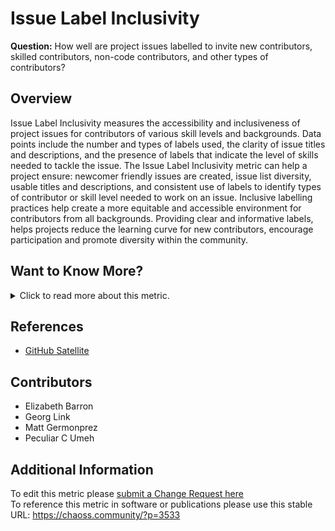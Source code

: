 # Issue Label Inclusivity

**Question:** How well are project issues labelled to invite new contributors, skilled contributors, non-code contributors, and other types of contributors?

## Overview

Issue Label Inclusivity measures the accessibility and inclusiveness of project issues for contributors of various skill levels and backgrounds. Data points include the number and types of labels used, the clarity of issue titles and descriptions, and the presence of labels that indicate the level of skills needed to tackle the issue. The Issue Label Inclusivity metric can help a project ensure: newcomer friendly issues are created, issue list diversity, usable titles and descriptions, and consistent use of labels to identify types of contributor or skill level needed to work on an issue. Inclusive labelling practices help create a more equitable and accessible environment for contributors from all backgrounds. Providing clear and informative labels, helps  projects reduce the learning curve for new contributors, encourage participation and promote diversity within the community.

## Want to Know More?

<span markdown="1"><details>

<summary>Click to read more about this metric.</summary>

### Data Collection Strategies

*   Identify the published list of issue labels used for each project
    *   *General labels identify general needs of the project (e.g.Feature, Bug, and Documentation)*
    *   *Newcomer friendly labels identify issues that are appropriate for first-time contributors (e.g., newcomer, good first issue)*
    *   *Skill labels identify skills needed (e.g, Java, Python, HTML, machine learning)*

*   Observe the frequency of each label used across issues in a project

### Filters

None Identified

*   Type of repository
*   Age of open issue
*   Number of open issues
*   Date an issue was opened
*   Code-related issues vs. documentation-related issues

</details></span>

## References

*   [GitHub Satellite](https://githubsatellite.com/)

## Contributors

*   Elizabeth Barron
*   Georg Link
*   Matt Germonprez
*   Peculiar C Umeh

## Additional Information

To edit this metric please [submit a Change Request here](https://github.com/chaoss/wg-diversity-inclusion/blob/master/focus-areas/project-and-community/issue-label-inclusivity.md)<br>
To reference this metric in software or publications please use this stable URL: <https://chaoss.community/?p=3533>

<!-- # For groupings in the knowledge base
Context tags: Platform
Keyword tags: label, inclusivity, first contribution, task assignment
→ 
